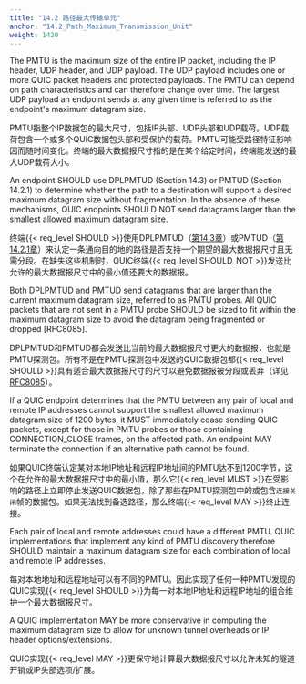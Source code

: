 ```yaml
---
title: "14.2 路径最大传输单元"
anchor: "14.2_Path_Maximum_Transmission_Unit"
weight: 1420
---
```


The PMTU is the maximum size of the entire IP packet, including the IP header, UDP header, and UDP payload. The UDP payload includes one or more QUIC packet headers and protected payloads. The PMTU can depend on path characteristics and can therefore change over time. The largest UDP payload an endpoint sends at any given time is referred to as the endpoint's maximum datagram size.

PMTU指整个IP数据包的最大尺寸，包括IP头部、UDP头部和UDP载荷。UDP载荷包含一个或多个QUIC数据包头部和受保护的载荷。PMTU可能受路径特征影响因而随时间变化。终端的最大数据报尺寸指的是在某个给定时间，终端能发送的最大UDP载荷大小。

An endpoint SHOULD use DPLPMTUD (Section 14.3) or PMTUD (Section 14.2.1) to determine whether the path to a destination will support a desired maximum datagram size without fragmentation. In the absence of these mechanisms, QUIC endpoints SHOULD NOT send datagrams larger than the smallest allowed maximum datagram size.

终端{{< req_level SHOULD >}}使用DPLPMTUD（[第14.3章]()）或PMTUD（[第14.2.1章]()）来认定一条通向目的地的路径是否支持一个期望的最大数据报尺寸且无需分段。在缺失这些机制时，QUIC终端{{< req_level SHOULD_NOT >}}发送比允许的最大数据报尺寸中的最小值还要大的数据报。

Both DPLPMTUD and PMTUD send datagrams that are larger than the current maximum datagram size, referred to as PMTU probes. All QUIC packets that are not sent in a PMTU probe SHOULD be sized to fit within the maximum datagram size to avoid the datagram being fragmented or dropped [RFC8085].

DPLPMTUD和PMTUD都会发送比当前的最大数据报尺寸更大的数据报，也就是PMTU探测包。所有不是在PMTU探测包中发送的QUIC数据包都{{< req_level SHOULD >}}具有适合最大数据报尺寸的尺寸以避免数据报被分段或丢弃（详见[RFC8085]()）。

If a QUIC endpoint determines that the PMTU between any pair of local and remote IP addresses cannot support the smallest allowed maximum datagram size of 1200 bytes, it MUST immediately cease sending QUIC packets, except for those in PMTU probes or those containing CONNECTION_CLOSE frames, on the affected path. An endpoint MAY terminate the connection if an alternative path cannot be found.

如果QUIC终端认定某对本地IP地址和远程IP地址间的PMTU达不到1200字节，这个在允许的最大数据报尺寸中的最小值，那么它{{< req_level MUST >}}在受影响的路径上立即停止发送QUIC数据包，除了那些在PMTU探测包中的或包含`连接关闭`帧的数据包。如果无法找到备选路径，那么终端{{< req_level MAY >}}终止连接。

Each pair of local and remote addresses could have a different PMTU. QUIC implementations that implement any kind of PMTU discovery therefore SHOULD maintain a maximum datagram size for each combination of local and remote IP addresses.

每对本地地址和远程地址可以有不同的PMTU。因此实现了任何一种PMTU发现的QUIC实现{{< req_level SHOULD >}}为每一对本地IP地址和远程IP地址的组合维护一个最大数据报尺寸。

A QUIC implementation MAY be more conservative in computing the maximum datagram size to allow for unknown tunnel overheads or IP header options/extensions.

QUIC实现{{< req_level MAY >}}更保守地计算最大数据报尺寸以允许未知的隧道开销或IP头部选项/扩展。

